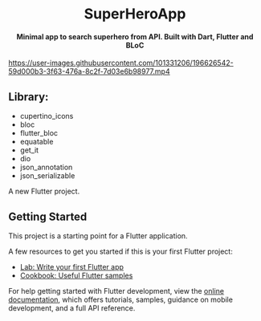
<h1 align="center">SuperHeroApp</h1>
<h4 align="center">Minimal app to search superhero from API. Built with Dart, Flutter and BLoC</h4>


https://user-images.githubusercontent.com/101331206/196626542-59d000b3-3f63-476a-8c2f-7d03e6b98977.mp4


## Library:
  * cupertino_icons
  * bloc
  * flutter_bloc
  * equatable
  * get_it
  * dio
  * json_annotation
  * json_serializable
  

A new Flutter project.

## Getting Started

This project is a starting point for a Flutter application.

A few resources to get you started if this is your first Flutter project:

- [Lab: Write your first Flutter app](https://docs.flutter.dev/get-started/codelab)
- [Cookbook: Useful Flutter samples](https://docs.flutter.dev/cookbook)

For help getting started with Flutter development, view the
[online documentation](https://docs.flutter.dev/), which offers tutorials,
samples, guidance on mobile development, and a full API reference.
